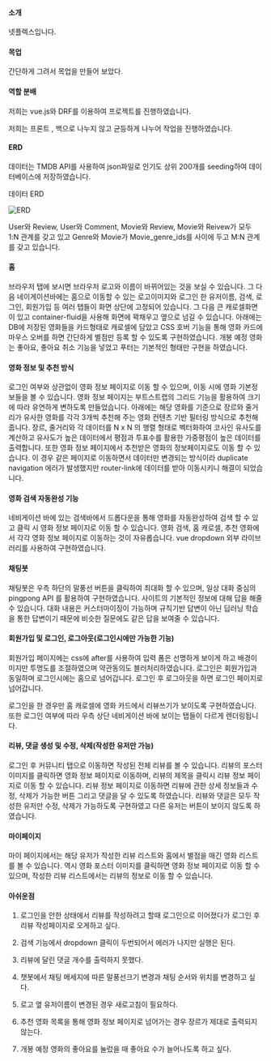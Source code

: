 #### 소개

넷플렉스입니다.

#### 목업

간단하게 그려서 목업을 만들어 보았다.

#### 역할 분배

저희는 vue.js와 DRF를 이용하여 프로젝트를 진행하였습니다.

저희는 프론트 , 백으로 나누지 않고 균등하게 나누어 작업을 진행하였습니다.

#### ERD

데이터는 TMDB API를 사용하여 json파일로 인기도 상위 200개를 seeding하여 데이터베이스에 저장하였습니다.

데이터 ERD

![ERD](https://user-images.githubusercontent.com/62883948/129454464-9fc8ef5b-eb1b-4a39-888c-ba9a31e3460e.png)

User와 Review, User와 Comment, Movie와 Review, Movie와 Reivew가 모두 1:N 관계를 갖고 있고 Genre와 Movie가 Movie_genre_ids를 사이에 두고 M:N 관계를 갖고 있습니다. 



#### 홈

브라우저 탭에 보시면 브라우저 로고와 이름이 바뀌어있는 것을 보실 수 있습니다. 그 다음 네이게이션바에는 홈으로 이동할 수 있는 로고이미지와 로그인 한 유저이름, 검색, 로그인, 회원가입 등 여러 탭들이 화면 상단에 고정되어 있습니다. 그 다음 큰 캐로셀화면이 있고 container-fluid을 사용해 화면에 꽉채우고 옆으로 넘길 수 있습니다. 아래에는 DB에 저장된 영화들을 카드형태로 캐로셀에 담았고 CSS 호버 기능을 통해 영화 카드에 마우스 오버를 하면 간단하게 별점만 등록 할 수 있도록 구현하였습니다. 개봉 예정 영화는 좋아요, 좋아요 취소 기능을 넣었고 푸터는 기본적인 형태만 구현을 하였습니다.

#### 영화 정보 및 추천 방식

로그인 여부와 상관없이 영화 정보 페이지로 이동 할 수 있으며, 이동 시에 영화 기본정보들을 볼 수 있습니다. 영화 정보 페이지는 부트스트랩의 그리드 기능을 활용하여 크기에 따라 유연하게 변하도록 만들었습니다. 아래에는 해당 영화를 기준으로 장르와 줄거리가 유사한 영화를 각각 3개씩 추천해 주는 영화 컨텐츠 기반 필터링 방식으로 추천해줍니다. 장르, 줄거리와 각 데이터를 N x N 의 행렬 형태로 벡터화하여 코사인 유사도를 계산하고 유사도가 높은 데이터에서 평점과 투표수를 활용한 가중평점이 높은 데이터를 출력합니다. 또한 영화 정보 페이지에서 추천받은 영화의 정보페이지로도 이동 할 수 있습니다. 이 경우 같은 페이지로 이동하면서 데이터만 변경되는 방식이라 duplicate navigation 에러가 발생했지만 router-link에 데이터를 받아 이동시키니 해결이 되었습니다. 

#### 영화 검색 자동완성 기능

네비게이션 바에 있는 검색바에서 드롭다운을 통해 영화를 자동완성하여 검색 할 수 있고 클릭 시 영화 정보 페이지로 이동 할 수 있습니다. 영화 검색, 홈 캐로셀, 추천 영화에서 각각 영화 정보 페이지로 이동하는 것이 자유롭습니다. vue dropdown 외부 라이브러리를 사용하여 구현하였습니다.

#### 채팅봇

채팅봇은 우측 하단의 말풍선 버튼을 클릭하여 최대화 할 수 있으며, 일상 대화 중심의 pingpong API 를 활용하여 구현하였습니다. 사이트의 기본적인 정보에 대해 답을 해줄 수 있습니다. 대화 내용은 커스터마이징이 가능하며 규칙기반 답변이 아닌 딥러닝 학습을 통한 답변이기 때문에 비슷한 질문에도 같은 답을 보여줄 수 있습니다.

#### 회원가입 및 로그인, 로그아웃(로그인시에만 가능한 기능)

회원가입 페이지에는 css에 after를 사용하여 입력 폼은 선명하게 보이게 하고 배경이미지만 투명도를 조절하였으며 약관동의도 블러처리하였습니다. 로그인은 회원가입과 동일하며 로그인시에는 홈으로 넘어갑니다. 로그인 후 로그아웃을 하면 로그인 페이지로 넘어갑니다.

로그인을 한 경우만 홈 캐로셀에 영화 카드에서 리뷰쓰기가 보이도록 구현하였습니다. 또한 로그인 여부에 따라 우측 상단 네비게이션 바에 보이는 탭들이 다르게 렌더링됩니다.

#### 리뷰, 댓글 생성 및 수정, 삭제(작성한 유저만 가능)

로그인 후 커뮤니티 탭으로 이동하면 작성된 전체 리뷰를 볼 수 있습니다. 리뷰의 포스터 이미지를 클릭하면 영화 정보 페이지로 이동하며, 리뷰의 제목을 클릭시 리뷰 정보 페이지로 이동 할 수 있습니다. 리뷰 정보 페이지로 이동하면 리뷰에 관한 상세 정보들과 수정, 삭제가 가능한 버튼 그리고 댓글을 달 수 있도록 하였습니다. 리뷰와 댓글은 모두 작성한 유저만 수정, 삭제가 가능하도록 구현하였고 다른 유저는 버튼이 보이지 않도록 하였습니다.

#### 마이페이지

마이 페이지에서는 해당 유저가 작성한 리뷰 리스트와 홈에서 별점을 매긴 영화 리스트를 볼 수 있습니다. 역시 영화 포스터 이미지를 클릭하면 영화 정보 페이지로 이동 할 수 있으며, 작성한 리뷰 리스트에서는 리뷰의 정보로 이동 할 수 있습니다.

#### 아쉬운점

1. 로그인을 안한 상태에서 리뷰를 작성하려고 할때 로그인으로 이어졌다가 로그인 후 리뷰 작성페이지로 오게하고 싶다.

2. 검색 기능에서 dropdown 클릭이 두번되어서 에러가 나지만 실행은 된다.

3. 리뷰에 달린 댓글 개수를 출력하지 못했다.

4. 챗봇에서 채팅 메세지에 따른 말풍선크기 변경과 채팅 순서와 위치를 변경하고 싶다.
5. 로고 옆 유저이름이 변경된 경우 새로고침이 필요하다.
6. 추천 영화 목록을 통해 영화 정보 페이지로 넘어가는 경우 장르가 제대로 출력되지 않는다.
7. 개봉 예정 영화의 좋아요를 눌렀을 때 좋아요 수가 늘어나도록 하고 싶다.

